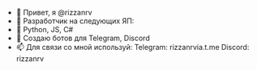- 👋  Привет, я @rizzanrv
- 👀 Разработчик на следующих ЯП:
- 🌱 Python, JS, C#
- 💞️ Создаю ботов для Telegram, Discord
- 📫 Для связи со мной используй:
Telegram: rizzanrvia.t.me
Discord: rizzanrv

<!---
rizzanrv/rizzanrv is a ✨ special ✨ repository because its `README.md` (this file) appears on your GitHub profile.
You can click the Preview link to take a look at your changes.
--->
